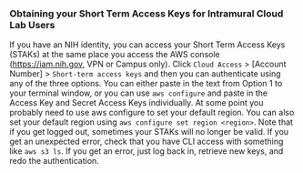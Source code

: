 ### Obtaining your Short Term Access Keys for Intramural Cloud Lab Users
If you have an NIH identity, you can access your Short Term Access Keys (STAKs) at the same place you access the AWS console (https://iam.nih.gov, VPN or Campus only).
Click `Cloud Access` > [Account Number] > `Short-term access keys` and then you can authenticate using any of the three options. 
You can either paste in the text from Option 1 to your terminal window, or you can use `aws configure` and paste in the Access Key and Secret Access Keys individually. 
At some point you probably need to use aws configure to set your default region. You can also set your default region using `aws configure set region <region>`.
Note that if you get logged out, sometimes your STAKs will no longer be valid. If you get an unexpected error, check that you have CLI access with something like `aws s3 ls`. If you get an error, just log back in, retrieve new keys, and redo the authentication.
